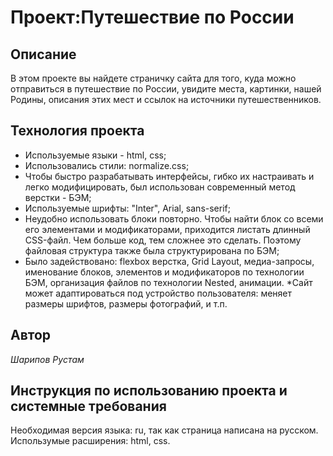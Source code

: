 # Проект:Путешествие по России

## **Описание**
В этом проекте вы найдете страничку сайта для того, куда можно отправиться в путешествие по России, увидите места, картинки, нашей Родины, описания этих мест и ссылок на источники путешественников.

## **Технология проекта**

* Используемые языки - html, css;  
* Использовались стили: normalize.css;  
* Чтобы быстро разрабатывать интерфейсы, гибко их настраивать и легко модифицировать, был использован современный метод верстки - БЭМ;  
* Используемые шрифты: "Inter", Arial, sans-serif; 
* Неудобно использовать блоки повторно. Чтобы найти блок со всеми его элементами и модификаторами, приходится листать длинный CSS-файл. Чем больше код, тем сложнее это сделать. Поэтому файловая структура также была структурирована по БЭМ;    
* Было задействовано: flexbox верстка, Grid Layout, медиа-запросы, именование блоков, элементов и модификаторов по технологии БЭМ, организация файлов по технологии Nested, анимации.
*Сайт может адаптироваться под устройство пользователя: меняет размеры шрифтов, размеры фотографий, и т.п.

## **Автор**
*Шарипов Рустам*

## **Инструкция по использованию проекта и системные требования**

Необходимая версия языка: ru, так как страница написана на русском. Использумые расширения: html, css.